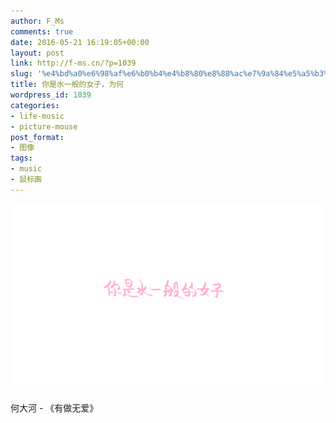 ```yaml
---
author: F_Ms
comments: true
date: 2016-05-21 16:19:05+00:00
layout: post
link: http://f-ms.cn/?p=1039
slug: '%e4%bd%a0%e6%98%af%e6%b0%b4%e4%b8%80%e8%88%ac%e7%9a%84%e5%a5%b3%e5%ad%90%ef%bc%8c%e4%b8%ba%e4%bd%95'
title: 你是水一般的女子，为何
wordpress_id: 1039
categories:
- life-music
- picture-mouse
post_format:
- 图像
tags:
- music
- 鼠标画
---
```


![你是水一般的女子_20160520](/img/post/wp/2016/05/你是水一般的女子_20160520.png)


何大河 - 《有做无爱》
